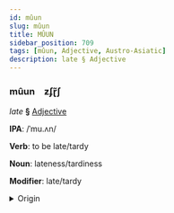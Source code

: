```yaml
---
id: mûun
slug: mûun
title: MÛUN
sidebar_position: 709
tags: [mûun, Adjective, Austro-Asiatic]
description: late § Adjective
---
```


### mûun&emsp;<span kind="abugida">ƶʄɽ̃ʃ</span>

*late* **§** [Adjective](../../tags/Adjective)

**IPA**: /ˈmu.ʌn/

**Verb**: to be late/tardy

**Noun**: lateness/tardiness

**Modifier**: late/tardy

<details>
    <summary>Origin</summary>
    Vietnamese muộn [muəŋ˨˩˨]<br/>
    <em>Austro-Asiatic Language Family</em>
</details>